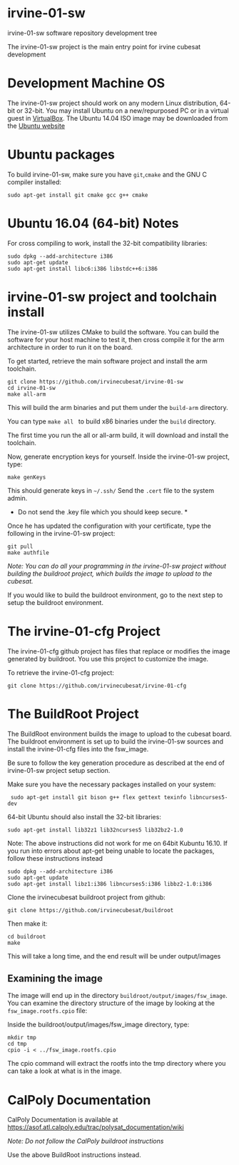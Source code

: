 # irvine-01-sw
irvine-01-sw software repository development tree

The irvine-01-sw project is the main entry point for irvine cubesat development

# Development Machine OS

The irvine-01-sw project should work on any modern Linux distribution, 64-bit or
32-bit.  You may install Ubuntu on a new/repurposed PC or in a 
virtual guest in [VirtualBox](https://www.virtualbox.org/).  The Ubuntu 14.04
ISO image may be downloaded from the [Ubuntu website](http://www.ubuntu.com/download/alternative-downloads)

# Ubuntu packages

To build irvine-01-sw, make sure you have `git`,`cmake` and the GNU C compiler installed:

```
sudo apt-get install git cmake gcc g++ cmake
```

# Ubuntu 16.04 (64-bit) Notes

For cross compiling to work, install the 32-bit compatibility libraries:

```
sudo dpkg --add-architecture i386
sudo apt-get update
sudo apt-get install libc6:i386 libstdc++6:i386
```

# irvine-01-sw project and toolchain install

The irvine-01-sw utilizes CMake to build the software.  You can build the
software for your host machine to test it, then cross compile it for the arm architecture in order to run it on the board.

To get started, retrieve the main software project and install the arm toolchain.
```
git clone https://github.com/irvinecubesat/irvine-01-sw
cd irvine-01-sw
make all-arm
```

This will build the arm binaries and put them under the `build-arm` directory.

You can type `make all ` to build x86 binaries under the `build` directory.

The first time you run the all or all-arm build, it will download and install
the toolchain.

Now, generate encryption keys for yourself.  Inside the irvine-01-sw project, type:
```
make genKeys
```
This should generate keys in `~/.ssh/`  Send the `.cert` file to the system admin.
* Do not send the .key file which you should keep secure. *

Once he has updated the configuration with your certificate, type the following
in the irvine-01-sw project:
```
git pull
make authfile
```

*Note:  You can do all your programming in the irvine-01-sw project without
building the buildroot project, which builds the image to upload to the cubesat.*

If you would like to build the buildroot environment, go to the next step to
setup the buildroot environment.

# The irvine-01-cfg Project
The irvine-01-cfg github project has files that replace or modifies the
image generated by buildroot.  You use this project to customize the image.

To retrieve the irvine-01-cfg project:

```
git clone https://github.com/irvinecubesat/irvine-01-cfg
```

# The BuildRoot Project

The BuildRoot environment builds the image to upload to the 
cubesat board.  The buildroot environment is set up to build the irvine-01-sw
sources and install the irvine-01-cfg files into the fsw_image.

Be sure to follow the key generation procedure as described at the end of
irvine-01-sw project setup section.  

Make sure you have the necessary packages installed on your system:

```
 sudo apt-get install git bison g++ flex gettext texinfo libncurses5-dev
```
64-bit Ubuntu should also install the 32-bit libraries:
```
sudo apt-get install lib32z1 lib32ncurses5 lib32bz2-1.0
```
Note: The above instructions did not work for me on 64bit Kubuntu 16.10. If
you run into errors about apt-get being unable to locate the packages, 
follow these instructions instead
```
sudo dpkg --add-architecture i386
sudo apt-get update
sudo apt-get install libz1:i386 libncurses5:i386 libbz2-1.0:i386

```
Clone the irvinecubesat buildroot project from github:

```
git clone https://github.com/irvinecubesat/buildroot
```

Then make it:

```
cd buildroot
make
```
This will take a long time, and the end result will be under output/images

## Examining the image
The image will end up in the directory `buildroot/output/images/fsw_image`.
You can examine the directory structure of the image by looking at the
`fsw_image.rootfs.cpio` file:

Inside the buildroot/output/images/fsw_image directory, type:
```
mkdir tmp
cd tmp
cpio -i < ../fsw_image.rootfs.cpio
```
The cpio command will extract the rootfs into the tmp directory where you
can take a look at what is in the image.

# CalPoly Documentation
CalPoly Documentation is available at https://asof.atl.calpoly.edu/trac/polysat_documentation/wiki

*Note:  Do not follow the CalPoly buildroot instructions*

Use the above BuildRoot instructions instead.
